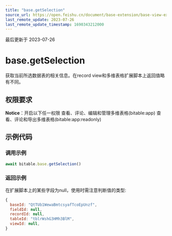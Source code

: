 ```yaml
---
title: "base.getSelection"
source_url: https://open.feishu.cn/document/base-extension/base-view-extensions/api/base/base_getselection
last_remote_update: 2023-07-26
last_remote_update_timestamp: 1690343212000
---
```

最后更新于 2023-07-26

# base.getSelection
获取当前所选数据表的相关信息。在record view和多维表格扩展脚本上返回值略有不同。

## 权限要求
**Notice**：开启以下任一权限
查看、评论、编辑和管理多维表格(bitable:app)
查看、评论和导出多维表格(bitable:app:readonly)
## 示例代码

### 调用示例

```js
await bitable.base.getSelection()
```

### 返回示例
在扩展脚本上的某些字段为null，使用时需注意判断值的类型:
```js
{
  baseId: "QtTUb1WewaBmtcsyafTcoEpUnzf",
  fieldId: null,
  recordId: null,
  tableId: "tblrWshG3HMh3BlM",
  viewId: null,
}
```
